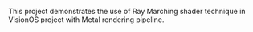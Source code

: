 This project demonstrates the use of Ray Marching shader technique in VisionOS project with Metal rendering pipeline.
